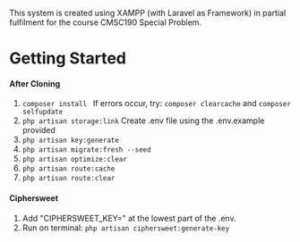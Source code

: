 This system is created using XAMPP (with Laravel as Framework) in partial fulfilment for the course CMSC190 Special Problem.

# Getting Started
#### After Cloning
1. ```composer install ```
If errors occur, try:
``` composer clearcache ``` and ``` composer selfupdate ```
2. ``` php artisan storage:link ```
Create .env file using the .env.example provided
3. ``` php artisan key:generate ```
4. ``` php artisan migrate:fresh --seed ```
5. ``` php artisan optimize:clear ```
6. ``` php artisan route:cache ```
7. ``` php artisan route:clear ```

#### Ciphersweet
1. Add "CIPHERSWEET_KEY=" at the lowest part of the .env.
2. Run on terminal: ``` php artisan ciphersweet:generate-key ```


